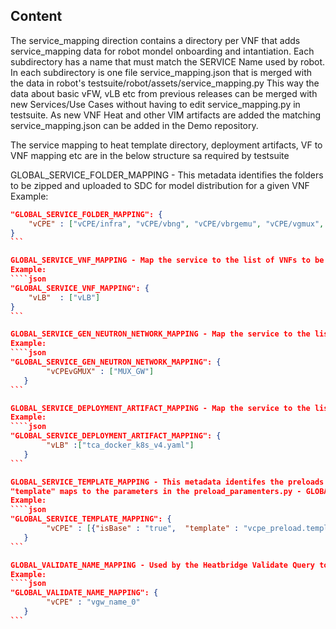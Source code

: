 Content
---

The service_mapping direction contains a directory per VNF that adds service_mapping data for robot mondel onboarding and intantiation.
Each subdirectory has a name that must match the SERVICE Name used by robot.
In each subdirectory is one file service_mapping.json that is merged with the data in robot's testsuite/robot/assets/service_mapping.py
This way the data about basic vFW, vLB etc from previous releases can be merged with new Services/Use Cases without having to edit service_mapping.py in testsuite.
As new VNF Heat and other VIM artifacts are added the matching service_mapping.json can be added in the Demo repository.

The service mapping to heat template directory, deployment artifacts, VF to VNF mapping etc are in the below structure sa required by testsuite


GLOBAL_SERVICE_FOLDER_MAPPING - This metadata identifies the folders to be zipped and uploaded to SDC for model distribution for a given VNF
Example:
````json
"GLOBAL_SERVICE_FOLDER_MAPPING": { 
	"vCPE" : ["vCPE/infra", "vCPE/vbng", "vCPE/vbrgemu", "vCPE/vgmux", "vCPE/vgw"]
}
```

GLOBAL_SERVICE_VNF_MAPPING - Map the service to the list of VNFs to be orchestrated
Example:
````json
"GLOBAL_SERVICE_VNF_MAPPING": { 
	"vLB"  : ["vLB"]
}
```

GLOBAL_SERVICE_GEN_NEUTRON_NETWORK_MAPPING - Map the service to the list of Generic Neutron Networks to be orchestrated
Example:
````json
"GLOBAL_SERVICE_GEN_NEUTRON_NETWORK_MAPPING": {
        "vCPEvGMUX" : ["MUX_GW"]
   }
```

GLOBAL_SERVICE_DEPLOYMENT_ARTIFACT_MAPPING - Map the service to the list of Deployment Artifacts for Closed Loop Control
Example:
````json
"GLOBAL_SERVICE_DEPLOYMENT_ARTIFACT_MAPPING": {
        "vLB" :["tca_docker_k8s_v4.yaml"]
   }
```

GLOBAL_SERVICE_TEMPLATE_MAPPING - This metadata identifes the preloads that need to be done for a VNF as there may be more than one (vLB)
"template" maps to the parameters in the preload_paramenters.py - GLOBAL_PRELOAD_PARAMETERS[testcase][template] - i.e. GLOBAL_PRELOAD_PARAMETERS['Demo'][dnsscaling_preload.template']
Example:
````json
"GLOBAL_SERVICE_TEMPLATE_MAPPING": {
        "vCPE" : [{"isBase" : "true",  "template" : "vcpe_preload.template", "vnf_index": "0", "name_pattern": "base_clearwater"}]
   }
```

GLOBAL_VALIDATE_NAME_MAPPING - Used by the Heatbridge Validate Query to A&AI to locate the vserver name
Example:
````json
"GLOBAL_VALIDATE_NAME_MAPPING": {
        "vCPE" : "vgw_name_0"
   }
```